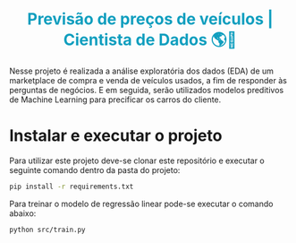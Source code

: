 # <h1 align="center"><font color = #119fbf>Previsão de preços de veículos | Cientista de Dados 🌎🚀</font></h1>
Nesse projeto é realizada a análise exploratória dos dados (EDA) de um marketplace de compra e venda de veículos usados, a fim de responder às perguntas de negócios. E em seguida, serão utilizados modelos preditivos de Machine Learning para precificar os carros do cliente. 

# Instalar e executar o projeto

Para utilizar este projeto deve-se clonar este repositório e executar o seguinte comando dentro da pasta do projeto:

```bash
pip install -r requirements.txt
```

Para treinar o modelo de regressão linear pode-se executar o comando abaixo:

```bash
python src/train.py
```
